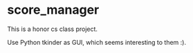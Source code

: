 # score_manager
This is a honor cs class project.

Use Python tkinder as GUI, which seems interesting to them :).

